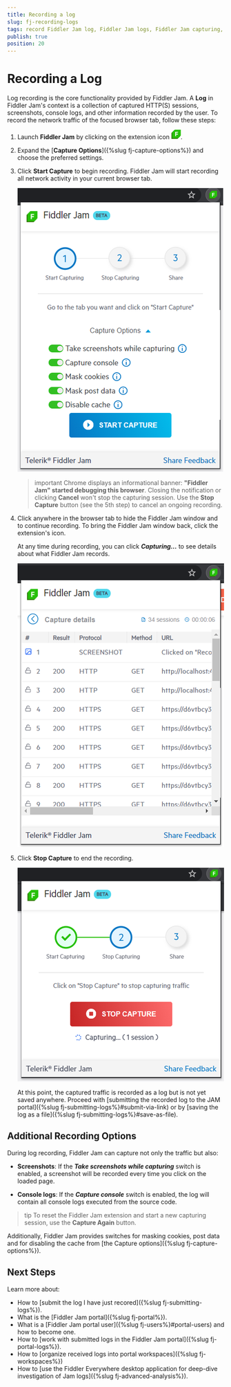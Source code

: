 ```yaml
---
title: Recording a log
slug: fj-recording-logs
tags: record Fiddler Jam log, Fiddler Jam logs, Fiddler Jam capturing, Fiddler Jam recording, capture traffic with Jam, Fiddler Jam HTTPS traffic 
publish: true
position: 20
---
```



# Recording a Log

Log recording is the core functionality provided by Fiddler Jam. A **Log** in Fiddler Jam's context is a collection of captured HTTP(S) sessions, screenshots, console logs, and other information recorded by the user. To record the network traffic of the focused browser tab, follow these steps:

1. Launch **Fiddler Jam** by clicking on the extension icon ![Extension main icon](../images/ext/ext-icons/small-logo.png).

2. Expand the [**Capture Options**]({%slug fj-capture-options%}) and choose the preferred settings.

3. Click **Start Capture** to begin recording. Fiddler Jam will start recording all network activity in your current browser tab.

   ![Start capture screen with the capture options expanded](../images/ext/ext-images/extension-start-capturing-extended.png)

   >important Chrome displays an informational banner: **"Fiddler Jam" started debugging this browser**. Closing the notification or clicking **Cancel** won't stop the capturing session. Use the **Stop Capture** button (see the 5th step) to cancel an ongoing recording.

4. Click anywhere in the browser tab to hide the Fiddler Jam window and to continue recording. To bring the Fiddler Jam window back, click the extension's icon.

   At any time during recording, you can click **_Capturing…_** to see details about what Fiddler Jam records.

   ![Ongoing capturing screen](../images/ext/ext-images/extension-link-options-show-sessions.png)

5. Click  **Stop Capture** to end the recording.

   ![Stop capturing screen](../images/ext/ext-images/extension-stop-capturing.png)

   At this point, the captured traffic is recorded as a log but is not yet saved anywhere. Proceed with [submitting the recorded log to the JAM portal]({%slug fj-submitting-logs%}#submit-via-link) or by [saving the log as a file]({%slug fj-submitting-logs%}#save-as-file).

## Additional Recording Options

During log recording, Fiddler Jam can capture not only the traffic but also:

- **Screenshots**: If the **_Take screenshots while capturing_** switch is enabled, a screenshot will be recorded every time you click on the loaded page.

- **Console logs**: If the **_Capture console_** switch is enabled, the log will contain all console logs executed from the source code.

>tip To reset the Fiddler Jam extension and start a new capturing session, use the **Capture Again** button.

Additionally, Fiddler Jam provides switches for masking cookies, post data and for disabling the cache from [the Capture options]({%slug fj-capture-options%}).

## Next Steps

Learn more about:

- How to [submit the log I have just recored]({%slug fj-submitting-logs%}).
- What is the [Fiddler Jam portal]({%slug fj-portal%}).
- What is a [Fiddler Jam portal user]({%slug fj-users%}#portal-users) and how to become one.
- How to [work with submitted logs in the Fiddler Jam portal]({%slug fj-portal-logs%}).
- How to [organize received logs into portal workspaces]({%slug fj-workspaces%})
- How to [use the Fiddler Everywhere desktop application for deep-dive investigation of Jam logs]({%slug fj-advanced-analysis%}).